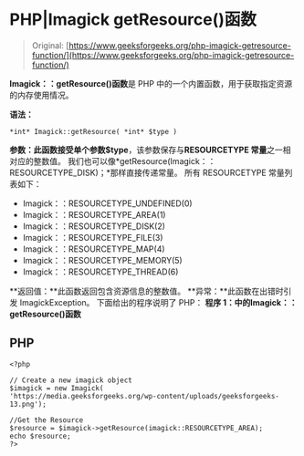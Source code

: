 # PHP|Imagick getResource()函数

> Original: [https://www.geeksforgeeks.org/php-imagick-getresource-function/](https://www.geeksforgeeks.org/php-imagick-getresource-function/)

**Imagick：：getResource()函数**是 PHP 中的一个内置函数，用于获取指定资源的内存使用情况。

**语法：**

```
*int* Imagick::getResource( *int* $type )
```

**参数：**此函数接受单个参数**$type**，该参数保存与**RESOURCETYPE 常量**之一相对应的整数值。 我们也可以像*getResource(Imagick：：RESOURCETYPE_DISK)；*那样直接传递常量。
所有 RESOURCETYPE 常量列表如下：

*   Imagick：：RESOURCETYPE_UNDEFINED(0)
*   Imagick：：RESOURCETYPE_AREA(1)
*   Imagick：：RESOURCETYPE_DISK(2)
*   Imagick：：RESOURCETYPE_FILE(3)
*   Imagick：：RESOURCETYPE_MAP(4)
*   Imagick：：RESOURCETYPE_MEMORY(5)
*   Imagick：：RESOURCETYPE_THREAD(6)

**返回值：**此函数返回包含资源信息的整数值。
**异常：**此函数在出错时引发 ImagickException。
下面给出的程序说明了 PHP：
**程序 1：**中的**Imagick：：getResource()函数**

## PHP

```
<?php

// Create a new imagick object
$imagick = new Imagick(
'https://media.geeksforgeeks.org/wp-content/uploads/geeksforgeeks-13.png');

//Get the Resource
$resource = $imagick->getResource(imagick::RESOURCETYPE_AREA);
echo $resource;
?>
```